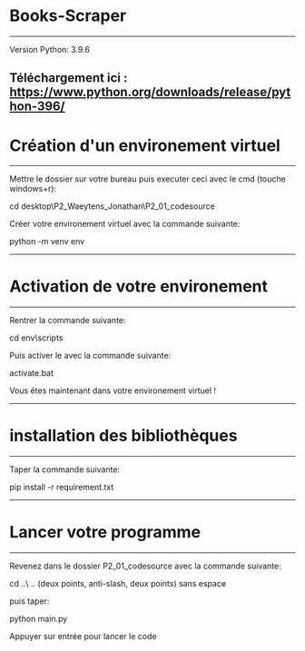 
# Books-Scraper

---
Version Python: 3.9.6 

Téléchargement ici : https://www.python.org/downloads/release/python-396/
---

# Création d'un environement virtuel

---

Mettre le dossier sur votre bureau puis executer ceci avec le cmd (touche windows+r):

cd desktop\P2_Waeytens_Jonathan\P2_01_codesource

Créer votre environement virtuel avec la commande suivante:

python -m venv env

---

# Activation de votre environement

---

Rentrer la commande suivante:

cd env\scripts


Puis activer le avec la commande suivante: 

activate.bat

Vous êtes maintenant dans votre environement virtuel !

---

# installation des bibliothèques

---

Taper la commande suivante:

pip install -r requirement.txt

---

# Lancer votre programme

---

Revenez dans le dossier P2_01_codesource avec la commande suivante:

cd ..\ .. (deux points, anti-slash, deux points) sans espace

puis taper:

python main.py 

Appuyer sur entrée pour lancer le code
